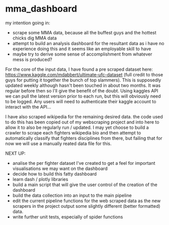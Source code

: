 # mma_dashboard

my intention going in:

- scrape some MMA data, because all the buffest guys and the hottest chicks dig MMA data
- attempt to build an analysis dashboard for the resultant data as i have no experience doing this and it seems like an employable skill to have
- maybe try to derive some sense of accomplishment from whatever mess is produced?

For the core of the input data, I have found a pre scraped dataset here:
https://www.kaggle.com/mdabbert/ultimate-ufc-dataset 
(full credit to those guys for putting it together the bunch of top slammers). This is supposedly updated weekly although hasn't been touched in about two months. It was regular before then so I'll give the benefit of the doubt.
Using kaggles API we can pull the latest version prior to each run, but this will obviously need to be logged. Any users will need to authenticate their kaggle account to interact with the API...
  
I have also scraped wikipedia for the remaining desired data. the code used to do this has been copied out of my webscraping project and into here to allow it to also be regularly run / updated.
I may yet choose to build a crawler to scrape each fighters wikipedia bio and then attempt to automatically classify that fighters disciplines from there, but failing that for now we will use a manually reated data file for this.

NEXT UP:

- analise the per fighter dataset I've created to get a feel for important visualisations we may want on the dashboard
- decide how to build this fatty dashboard
- learn dash / plotly libraries
- build a main script that will give the user control of the creation of the dashboard
- build the data collection into an input to the main pipeline
- edit the current pipeline functions for the web scraped data as the new scrapers in the project output some slightly different (better formatted) data.
- write further unit tests, especially of spider functions
